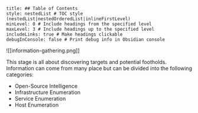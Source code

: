 ```table-of-contents
title: ## Table of Contents
style: nestedList # TOC style (nestedList|nestedOrderedList|inlineFirstLevel)
minLevel: 0 # Include headings from the specified level
maxLevel: 3 # Include headings up to the specified level
includeLinks: true # Make headings clickable
debugInConsole: false # Print debug info in Obsidian console
```

![[information-gathering.png]]

This stage is all about discovering targets and potential footholds. Information can come from many place but can be divided into the following categories:
- Open-Source Intelligence
- Infrastructure Enumeration
- Service Enumeration
- Host Enumeration

